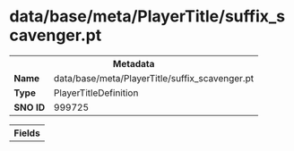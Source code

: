 <h1>data/base/meta/PlayerTitle/suffix_scavenger.pt</h1><table><tr><th colspan="100%">Metadata</th></tr><tr><td><b>Name</b></td><td>data/base/meta/PlayerTitle/suffix_scavenger.pt</td></tr><tr><td><b>Type</b></td><td>PlayerTitleDefinition</td></tr><tr><td><b>SNO ID</b></td><td>999725</td></tr></table>

<table><tr><th colspan="100%">Fields</th></tr></table>

